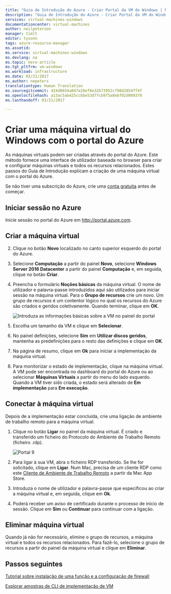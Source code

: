 ```yaml
---
title: "Guia de Introdução do Azure - Criar Portal da VM do Windows | Microsoft Docs"
description: "Guia de Introdução do Azure - Criar Portal da VM do Windows"
services: virtual-machines-windows
documentationcenter: virtual-machines
author: neilpeterson
manager: timlt
editor: tysonn
tags: azure-resource-manager
ms.assetid: 
ms.service: virtual-machines-windows
ms.devlang: na
ms.topic: hero-article
ms.tgt_pltfrm: vm-windows
ms.workload: infrastructure
ms.date: 03/21/2017
ms.author: nepeters
translationtype: Human Translation
ms.sourcegitcommit: 424d8654a047a28ef6e32b73952cf98d28547f4f
ms.openlocfilehash: a13ac5ab425ccbbe53d77cb9f5a8ebf02d009370
ms.lasthandoff: 03/21/2017

---
```


# <a name="create-a-windows-virtual-machine-with-the-azure-portal"></a>Criar uma máquina virtual do Windows com o portal do Azure

As máquinas virtuais podem ser criadas através do portal do Azure. Este método fornece uma interface de utilizador baseada no browser para criar e configurar máquinas virtuais e todos os recursos relacionados. Estes passos do Guia de Introdução explicam a criação de uma máquina virtual com o portal do Azure. 

Se não tiver uma subscrição do Azure, crie uma [conta gratuita](https://azure.microsoft.com/free/) antes de começar.

## <a name="log-in-to-azure"></a>Iniciar sessão no Azure 

Inicie sessão no portal do Azure em http://portal.azure.com.

## <a name="create-virtual-machine"></a>Criar a máquina virtual

2. Clique no botão **Novo** localizado no canto superior esquerdo do portal do Azure.

3. Selecione **Computação** a partir do painel **Novo**, selecione **Windows Server 2016 Datacenter** a partir do painel **Computação** e, em seguida, clique no botão **Criar**.

4. Preencha o formulário **Noções básicas** da máquina virtual. O nome de utilizador e palavra-passe introduzidos aqui são utilizados para iniciar sessão na máquina virtual. Para o **Grupo de recursos** crie um novo. Um grupo de recursos é um contentor lógico no qual os recursos do Azure são criados e geridos coletivamente. Quando terminar, clique em **OK**.

    ![Introduza as informações básicas sobre a VM no painel do portal](./media/virtual-machine-quick-start/create-windows-vm-portal-basic-blade.png)  

5. Escolha um tamanho da VM e clique em **Selecionar**. 

6. No painel definições, selecione **Sim** em **Utilizar discos geridos**, mantenha as predefinições para o resto das definições e clique em **OK**.

7. Na página de resumo, clique em **Ok** para iniciar a implementação da máquina virtual.

8. Para monitorizar o estado de implementação, clique na máquina virtual. A VM pode ser encontrada no dashboard do portal do Azure ou ao selecionar **Máquinas Virtuais** a partir do menu do lado esquerdo. Quando a VM tiver sido criada, o estado será alterado de **Em implementação** para **Em execução**.

## <a name="connect-to-virtual-machine"></a>Conectar à máquina virtual

Depois de a implementação estar concluída, crie uma ligação de ambiente de trabalho remoto para a máquina virtual.

1. Clique no botão **Ligar** no painel da máquina virtual. É criado e transferido um ficheiro do Protocolo do Ambiente de Trabalho Remoto (ficheiro .rdp).

    ![Portal 9](./media/virtual-machine-quick-start/portal-quick-start-9.png) 

2. Para ligar à sua VM, abra o ficheiro RDP transferido. Se lhe for solicitado, clique em **Ligar**. Num Mac, precisa de um cliente RDP como este [Cliente de Ambiente de Trabalho Remoto](https://itunes.apple.com/us/app/microsoft-remote-desktop/id715768417?mt=12) a partir da Mac App Store.

3. Introduza o nome de utilizador e palavra-passe que especificou ao criar a máquina virtual e, em seguida, clique em **Ok**.

4. Poderá receber um aviso de certificado durante o processo de início de sessão. Clique em **Sim** ou **Continuar** para continuar com a ligação.

## <a name="delete-virtual-machine"></a>Eliminar máquina virtual

Quando já não for necessário, elimine o grupo de recursos, a máquina virtual e todos os recursos relacionados. Para fazê-lo, selecione o grupo de recursos a partir do painel da máquina virtual e clique em **Eliminar**.

## <a name="next-steps"></a>Passos seguintes

[Tutorial sobre instalação de uma função e a configuração de firewall](./virtual-machines-windows-hero-role.md?toc=%2fazure%2fvirtual-machines%2fwindows%2ftoc.json)

[Explorar amostras de CLI de implementação de VM](./virtual-machines-windows-cli-samples.md?toc=%2fazure%2fvirtual-machines%2fwindows%2ftoc.json)
